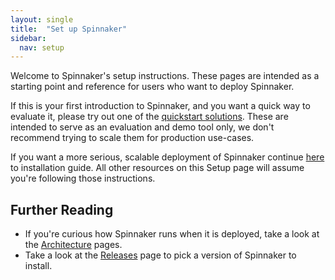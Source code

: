 ```yaml
---
layout: single
title:  "Set up Spinnaker"
sidebar:
  nav: setup
---
```


Welcome to Spinnaker's setup instructions. These pages are intended as a
starting point and reference for users who want to deploy Spinnaker.

If this is your first introduction to Spinnaker, and you want a quick way to
evaluate it, please try out one of the [quickstart
solutions](/setup/quickstart/). These are intended to serve as an 
evaluation and demo tool only, we don't recommend trying to scale them for 
production use-cases.

If you want a more serious, scalable deployment of Spinnaker continue
[here](/setup/install/) to installation guide. All other
resources on this Setup page will assume you're following those instructions.

## Further Reading

* If you're curious how Spinnaker runs when it is deployed, take a look at the
  [Architecture](/reference/architecture/) pages.
* Take a look at the [Releases](/community/releases/) page to pick a version of
  Spinnaker to install.
